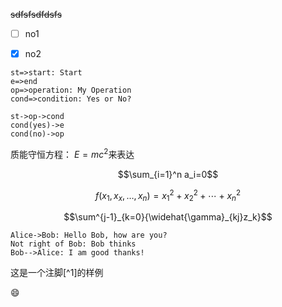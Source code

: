 ~~sdfsfsdfdsfs~~

- [ ] no1
- [x] no2


```flow
st=>start: Start
e=>end
op=>operation: My Operation
cond=>condition: Yes or No?

st->op->cond
cond(yes)->e
cond(no)->op
```
质能守恒方程： $E=mc^2$来表达



$$\sum_{i=1}^n a_i=0$$

$$f(x_1,x_x,\ldots,x_n) = x_1^2 + x_2^2 + \cdots + x_n^2 $$

$$\sum^{j-1}_{k=0}{\widehat{\gamma}_{kj}z_k}$$

```sequence
Alice->Bob: Hello Bob, how are you?
Not right of Bob: Bob thinks
Bob-->Alice: I am good thanks!
```

这是一个注脚[^1]的样例

:smile:






